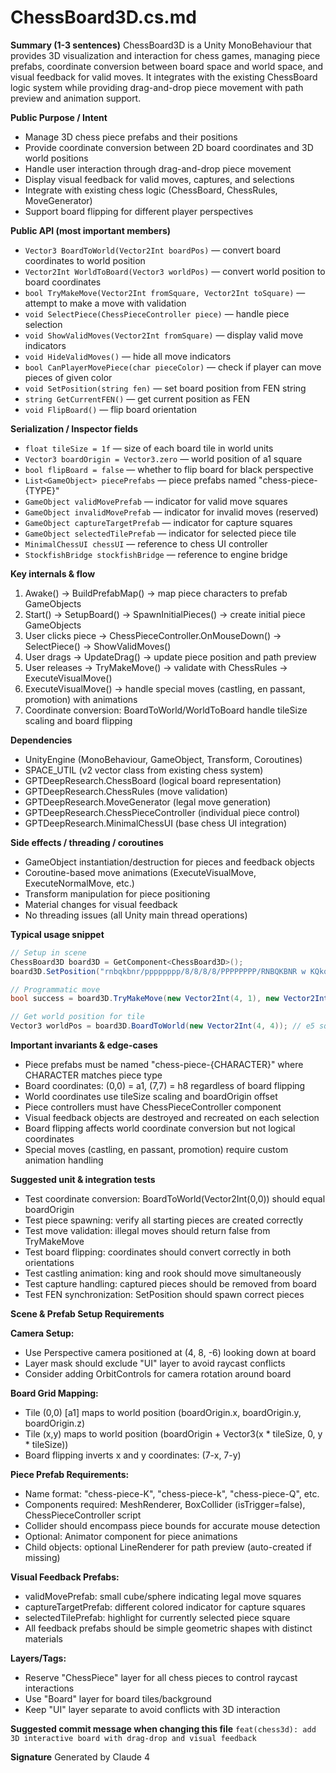 # ChessBoard3D.cs.md

**Summary (1-3 sentences)**
ChessBoard3D is a Unity MonoBehaviour that provides 3D visualization and interaction for chess games, managing piece prefabs, coordinate conversion between board space and world space, and visual feedback for valid moves. It integrates with the existing ChessBoard logic system while providing drag-and-drop piece movement with path preview and animation support.

**Public Purpose / Intent**
- Manage 3D chess piece prefabs and their positions
- Provide coordinate conversion between 2D board coordinates and 3D world positions  
- Handle user interaction through drag-and-drop piece movement
- Display visual feedback for valid moves, captures, and selections
- Integrate with existing chess logic (ChessBoard, ChessRules, MoveGenerator)
- Support board flipping for different player perspectives

**Public API (most important members)**
- `Vector3 BoardToWorld(Vector2Int boardPos)` — convert board coordinates to world position
- `Vector2Int WorldToBoard(Vector3 worldPos)` — convert world position to board coordinates
- `bool TryMakeMove(Vector2Int fromSquare, Vector2Int toSquare)` — attempt to make a move with validation
- `void SelectPiece(ChessPieceController piece)` — handle piece selection
- `void ShowValidMoves(Vector2Int fromSquare)` — display valid move indicators
- `void HideValidMoves()` — hide all move indicators
- `bool CanPlayerMovePiece(char pieceColor)` — check if player can move pieces of given color
- `void SetPosition(string fen)` — set board position from FEN string
- `string GetCurrentFEN()` — get current position as FEN
- `void FlipBoard()` — flip board orientation

**Serialization / Inspector fields**
- `float tileSize = 1f` — size of each board tile in world units
- `Vector3 boardOrigin = Vector3.zero` — world position of a1 square
- `bool flipBoard = false` — whether to flip board for black perspective
- `List<GameObject> piecePrefabs` — piece prefabs named "chess-piece-{TYPE}"
- `GameObject validMovePrefab` — indicator for valid move squares
- `GameObject invalidMovePrefab` — indicator for invalid moves (reserved)
- `GameObject captureTargetPrefab` — indicator for capture squares
- `GameObject selectedTilePrefab` — indicator for selected piece tile
- `MinimalChessUI chessUI` — reference to chess UI controller
- `StockfishBridge stockfishBridge` — reference to engine bridge

**Key internals & flow**
1. Awake() → BuildPrefabMap() → map piece characters to prefab GameObjects
2. Start() → SetupBoard() → SpawnInitialPieces() → create initial piece GameObjects
3. User clicks piece → ChessPieceController.OnMouseDown() → SelectPiece() → ShowValidMoves()
4. User drags → UpdateDrag() → update piece position and path preview
5. User releases → TryMakeMove() → validate with ChessRules → ExecuteVisualMove()
6. ExecuteVisualMove() → handle special moves (castling, en passant, promotion) with animations
7. Coordinate conversion: BoardToWorld/WorldToBoard handle tileSize scaling and board flipping

**Dependencies**
- UnityEngine (MonoBehaviour, GameObject, Transform, Coroutines)
- SPACE_UTIL (v2 vector class from existing chess system)
- GPTDeepResearch.ChessBoard (logical board representation)
- GPTDeepResearch.ChessRules (move validation)
- GPTDeepResearch.MoveGenerator (legal move generation)
- GPTDeepResearch.ChessPieceController (individual piece control)
- GPTDeepResearch.MinimalChessUI (base chess UI integration)

**Side effects / threading / coroutines**
- GameObject instantiation/destruction for pieces and feedback objects
- Coroutine-based move animations (ExecuteVisualMove, ExecuteNormalMove, etc.)
- Transform manipulation for piece positioning
- Material changes for visual feedback
- No threading issues (all Unity main thread operations)

**Typical usage snippet**
```csharp
// Setup in scene
ChessBoard3D board3D = GetComponent<ChessBoard3D>();
board3D.SetPosition("rnbqkbnr/pppppppp/8/8/8/8/PPPPPPPP/RNBQKBNR w KQkq - 0 1");

// Programmatic move
bool success = board3D.TryMakeMove(new Vector2Int(4, 1), new Vector2Int(4, 3)); // e2-e4

// Get world position for tile
Vector3 worldPos = board3D.BoardToWorld(new Vector2Int(4, 4)); // e5 square
```

**Important invariants & edge-cases**
- Piece prefabs must be named "chess-piece-{CHARACTER}" where CHARACTER matches piece type
- Board coordinates: (0,0) = a1, (7,7) = h8 regardless of board flipping
- World coordinates use tileSize scaling and boardOrigin offset
- Piece controllers must have ChessPieceController component
- Visual feedback objects are destroyed and recreated on each selection
- Board flipping affects world coordinate conversion but not logical coordinates
- Special moves (castling, en passant, promotion) require custom animation handling

**Suggested unit & integration tests**
- Test coordinate conversion: BoardToWorld(Vector2Int(0,0)) should equal boardOrigin
- Test piece spawning: verify all starting pieces are created correctly
- Test move validation: illegal moves should return false from TryMakeMove
- Test board flipping: coordinates should convert correctly in both orientations
- Test castling animation: king and rook should move simultaneously
- Test capture handling: captured pieces should be removed from board
- Test FEN synchronization: SetPosition should spawn correct pieces

**Scene & Prefab Setup Requirements**

**Camera Setup:**
- Use Perspective camera positioned at (4, 8, -6) looking down at board
- Layer mask should exclude "UI" layer to avoid raycast conflicts
- Consider adding OrbitControls for camera rotation around board

**Board Grid Mapping:**
- Tile (0,0) [a1] maps to world position (boardOrigin.x, boardOrigin.y, boardOrigin.z)  
- Tile (x,y) maps to world position (boardOrigin + Vector3(x * tileSize, 0, y * tileSize))
- Board flipping inverts x and y coordinates: (7-x, 7-y)

**Piece Prefab Requirements:**
- Name format: "chess-piece-K", "chess-piece-k", "chess-piece-Q", etc.
- Components required: MeshRenderer, BoxCollider (isTrigger=false), ChessPieceController script
- Collider should encompass piece bounds for accurate mouse detection
- Optional: Animator component for piece animations
- Child objects: optional LineRenderer for path preview (auto-created if missing)

**Visual Feedback Prefabs:**
- validMovePrefab: small cube/sphere indicating legal move squares
- captureTargetPrefab: different colored indicator for capture squares  
- selectedTilePrefab: highlight for currently selected piece square
- All feedback prefabs should be simple geometric shapes with distinct materials

**Layers/Tags:**
- Reserve "ChessPiece" layer for all chess pieces to control raycast interactions
- Use "Board" layer for board tiles/background
- Keep "UI" layer separate to avoid conflicts with 3D interaction

**Suggested commit message when changing this file**
`feat(chess3d): add 3D interactive board with drag-drop and visual feedback`

**Signature**
Generated by Claude 4